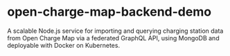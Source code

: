# open-charge-map-backend-demo
A scalable Node.js service for importing and querying charging station data from Open Charge Map via a federated GraphQL API, using MongoDB and deployable with Docker on Kubernetes.
